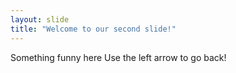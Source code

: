 ```yaml
---
layout: slide
title: "Welcome to our second slide!"
---
```

Something funny here
Use the left arrow to go back!
